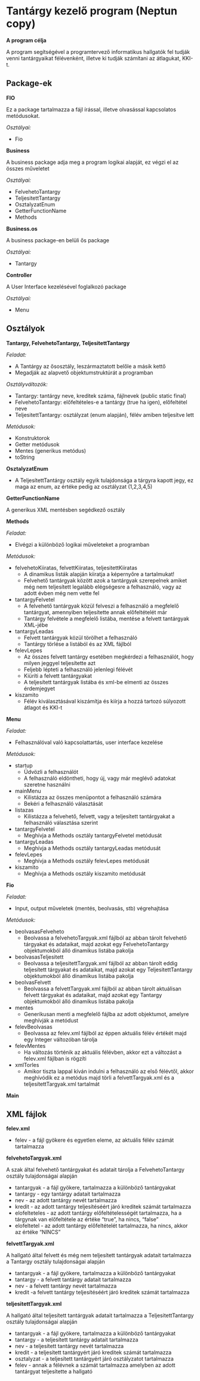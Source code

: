 Tantárgy kezelő program (Neptun copy)
=========

**A program célja**

A program segítségével a programtervező informatikus hallgatók fel tudják venni tantárgyaikat félévenként, illetve ki tudják számítani az átlagukat, KKI-t.

Package-ek
-----

**FIO**

Ez a package tartalmazza a fájl írással, illetve olvasással kapcsolatos metódusokat.

*Osztályai:*
* Fio

**Business**

A business package adja meg a program logikai alapját, ez végzi el az összes műveletet

*Osztályai:*
* FelvehetoTantargy
* TeljesitettTantargy
* OsztalyzatEnum
* GetterFunctionName
* Methods

**Business.os**

A business package-en belüli ős package

*Osztályai:*
* Tantargy

**Controller**

A User Interface kezelésével foglalkozó package

*Osztályai:*
* Menu


Osztályok
------

**Tantargy, FelvehetoTantargy, TeljesitettTantargy**

*Feladat:*
* A Tantárgy az ősosztály, leszármaztatott belőle a másik kettő
* Megadják az alapvető objektumstruktúrát a programban 

*Osztályváltozók:*
* Tantargy: tantárgy neve, kreditek száma, fájlnevek (public static final)
* FelvehetoTantargy: előfeltételes-e a tantárgy (true ha igen), előfeltétel neve
* TeljesitettTantargy: osztályzat (enum alapján), félév amiben teljesítve lett

*Metódusok:*
* Konstruktorok
* Getter metódusok
* Mentes (generikus metódus)
* toString

**OsztalyzatEnum**
* A TeljesítettTantárgy osztály egyik tulajdonsága a tárgyra kapott jegy, ez maga az enum, az értéke pedig az osztályzat (1,2,3,4,5)

**GetterFunctionName**

A generikus XML mentésben segédkező osztály

**Methods**

*Feladat:*
* Elvégzi a különböző logikai műveleteket a programban

*Metódusok:*
* felvehetoKiiratas, felvettKiiratas, teljesitettKiiratas
    * A dinamikus listák alapján kiiratja a képernyőre a tartalmukat!
    * Felvehető tantárgyak között azok a tantárgyak szerepelnek amiket még nem teljesített legalább elégségesre a felhasználó, vagy az adott évben még nem vette fel
* tantargyFelvetel
    * A felvehető tantárgyak közül felveszi a felhasználó a megfelelő tantárgyat, amennyiben teljesítette annak előfeltételét már
    * Tantárgy felvétele a megfelelő listába, mentése a felvett tantárgyak XML-jébe
* tantargyLeadas
    * Felvett tantárgyak közül törölhet a felhasználó
    * Tantárgy törlése a listából és az XML fájlból
* felevLepes
    * Az összes felvett tantárgy esetében megkérdezi a felhasználót, hogy milyen jeggyel teljesítette azt
    * Feljebb lépteti a felhasználó jelenlegi félévét
    * Kiüríti a felvett tantárgyakat
    * A teljesített tantárgyak listába és xml-be elmenti az összes érdemjegyet
* kiszamito
    * Félév kiválasztásával kiszámítja és kiírja a hozzá tartozó súlyozott átlagot és KKI-t


**Menu**

*Feladat:*
* Felhasználóval való kapcsolattartás, user interface kezelése

*Metódusok:*
* startup
    * Üdvözli a felhasználót
    * A felhasználó eldöntheti, hogy új, vagy már meglévő adatokat szeretne használni
* mainMenu
    * Kilistázza az összes menüpontot a felhasználó számára
    * Bekéri a felhasználó választását
* listazas
    * Kilistázza a felvehető, felvett, vagy a teljesített tantárgyakat a felhasználó választása szerint
* tantargyFelvetel
    * Meghívja a Methods osztály tantargyFelvetel metódusát
* tantargyLeadas
    * Meghívja a Methods osztály tantargyLeadas metódusát
* felevLepes
    * Meghívja a Methods osztály felevLepes metódusát
* kiszamito
    * Meghívja a Methods osztály kiszamito metódusát



**Fio**

*Feladat:*
* Input, output műveletek (mentés, beolvasás, stb) végrehajtása

*Metódusok:*
* beolvasasFelveheto
     * Beolvassa a felvehetoTargyak.xml fájlból az abban tárolt felvehető tárgyakat és adataikat, majd azokat egy FelvehetoTantargy objektumokból álló dinamikus listába pakolja
* beolvasasTeljesitett
     * Beolvassa a teljesitettTargyak.xml fájlból az abban tárolt eddig teljesített tárgyakat és adataikat, majd azokat egy TeljesitettTantargy objektumokból álló dinamikus listába pakolja
* beolvasFelvett
     * Beolvassa a felvettTargyak.xml fájlból az abban tárolt aktuálisan felvett tárgyakat és adataikat, majd azokat egy Tantargy objektumokból álló dinamikus listába pakolja
* mentes
    * Generikusan menti a megfelelő fájlba az adott objektumot, amelyre meghívják a metódust 
* felevBeolvasas
    * Beolvassa az felev.xml fájlból az éppen aktuális félév értékét majd egy Integer változóban tárolja
* felevMentes
    * Ha változás történik az aktuális félévben, akkor ezt a változást a felev.xml fájlban is rögzíti
* xmlTorles
    * Amikor tiszta lappal kíván indulni a felhasználó az első félévtől, akkor meghívódik ez a metódus majd törli a felvettTargyak.xml és a teljesítettTargyak.xml tartalmát

**Main**


XML fájlok
------

**felev.xml**

* felev - a fájl gyökere és egyetlen eleme, az aktuális félév számát tartalmazza

**felvehetoTargyak.xml**

A szak által felvehető tantárgyakat és adatait tárolja a FelvehetoTantargy osztály tulajdonságai alapján

* tantargyak - a fájl gyökere, tartalmazza a különböző tantárgyakat
* tantargy - egy tantárgy adatait tartalmazza
* nev - az adott tantárgy nevét tartalmazza
* kredit - az adott tantárgy teljesítéséért járó kreditek számát tartalmazza
* elofelteteles - az adott tantárgy előfeltételességét tartalmazza, ha a tárgynak van előfeltétele az értéke “true”, ha nincs, “false”
* elofeltetel - az adott tantárgy előfeltételét tartalmazza, ha nincs, akkor az értéke “NINCS”

**felvettTargyak.xml**

A hallgató által felvett és még nem teljesített tantárgyak adatait tartalmazza a Tantargy osztály tulajdonságai alapján

* tantargyak - a fájl gyökere, tartalmazza a különböző tantárgyakat
* tantargy - a felvett tantárgy adatait tartalmazza
* nev - a felvett tantárgy nevét tartalmazza
* kredit -a felvett tantárgy teljesítéséért járó kreditek számát tartalmazza

**teljesitettTargyak.xml**

A hallgató által teljesített tantárgyak adatait tartalmazza a TeljesitettTantargy osztály tulajdonságai alapján

* tantargyak - a fájl gyökere, tartalmazza a különböző tantárgyakat
* tantargy -  a teljesített tantárgy adatait tartalmazza
* nev - a teljesített tantárgy nevét tartalmazza
* kredit - a teljesített tantárgyért járó kreditek számát tartalmazza
* osztalyzat - a  teljesített tantárgyért járó osztályzatot tartalmazza
* felev - annak a félévnek a számát tartalmazza amelyben az adott tantárgyat teljesítette a hallgató
